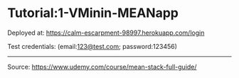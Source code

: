 # Tutorial:1-VMinin-MEANapp

Deployed at: https://calm-escarpment-98997.herokuapp.com/login

Test credentials: (email:123@test.com; password:123456)


____________________________________________________________________
Source: https://www.udemy.com/course/mean-stack-full-guide/
